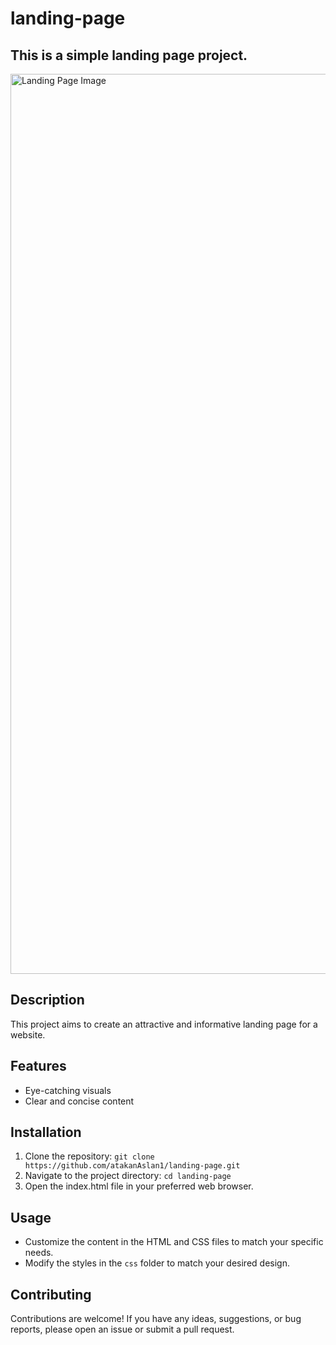 # landing-page
## This is a simple landing page project.
<img width="1440" alt="Landing Page Image" src="https://github.com/atakanAslan1/landing-page/assets/107197019/4d84ecf0-2ed3-4343-8eb8-299ae9d328e2">



## Description

This project aims to create an attractive and informative landing page for a website.

## Features

- Eye-catching visuals
- Clear and concise content


## Installation

1. Clone the repository: `git clone https://github.com/atakanAslan1/landing-page.git`
2. Navigate to the project directory: `cd landing-page`
3. Open the index.html file in your preferred web browser.

## Usage

- Customize the content in the HTML and CSS files to match your specific needs.
- Modify the styles in the `css` folder to match your desired design.

## Contributing

Contributions are welcome! If you have any ideas, suggestions, or bug reports, please open an issue or submit a pull request.
